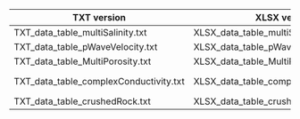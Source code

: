| TXT version                            | XLSX version                             | forward operator                    |
|----------------------------------------|------------------------------------------|-------------------------------------|
| TXT_data_table_multiSalinity.txt       | XLSX_data_table_multiSalinity.xlsx       | WaxmanSmits.txt                     |
| TXT_data_table_pWaveVelocity.txt       | XLSX_data_table_pWaveVelocity.xlsx       | Whyllie.txt                         |
| TXT_data_table_MultiPorosity.txt       | XLSX_data_table_MultiPorosity.xlsx       | MultiPorosity.txt                   |
| TXT_data_table_complexConductivity.txt | XLSX_data_table_complexConductivity.xlsx | ColeCole.txt DebyeDecomposition.txt |
| TXT_data_table_crushedRock.txt         | XLSX_data_table_crushedRock.xlsx         | CrushedRock.txt                     |
